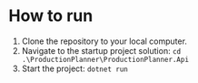 # How to run
1. Clone the repository to your local computer.
2. Navigate to the startup project solution: `cd .\ProductionPlanner\ProductionPlanner.Api`
3. Start the project: `dotnet run`
